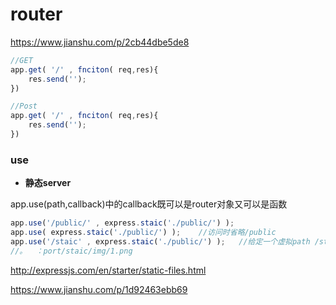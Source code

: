 # router

https://www.jianshu.com/p/2cb44dbe5de8

```javascript
//GET
app.get( '/' , fnciton( req,res){
    res.send('');
})

//Post
app.get( '/' , fnciton( req,res){
    res.send('');
})
```

### use

+ **静态server**

app.use(path,callback)中的callback既可以是router对象又可以是函数

```javascript
app.use('/public/' , express.staic('./public/') );
app.use( express.staic('./public/') );    //访问时省略/public
app.use('/staic' , express.staic('./public/') );   //给定一个虚拟path /staic
//。  ：port/staic/img/1.png
```

 http://expressjs.com/en/starter/static-files.html

https://www.jianshu.com/p/1d92463ebb69